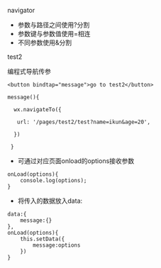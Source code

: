 navigator

- 参数与路径之间使用?分割
- 参数键与参数值使用=相连
- 不同参数使用&分割



<navigator url="/pages/test2/test?name=ikun&age=23">test2</navigator>



编程式导航传参



```
<button bindtap="message">go to test2</button>

message(){

  wx.navigateTo({

   url: '/pages/test2/test?name=ikun&age=20',

  })

 }
```

- 可通过对应页面onload的options接收参数

```
onLoad(options){
	console.log(options);
}
```

- 将传入的数据放入data:

```
data:{
	message:{}
},
onLoad(options){
	this.setData({
		message:options
	})
}
```


